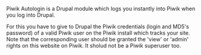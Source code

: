 Piwik Autologin is a Drupal module which logs you instantly into Piwik when you log into Drupal.

For this you have to give to Drupal the Piwik credentials (login and MD5's password) of a valid Piwik user on the Piwik install which tracks your site. Note that the corresponding user should be granted the 'view' or 'admin' rights on this website on Piwik. It sholud not be a Piwik superuser too.
